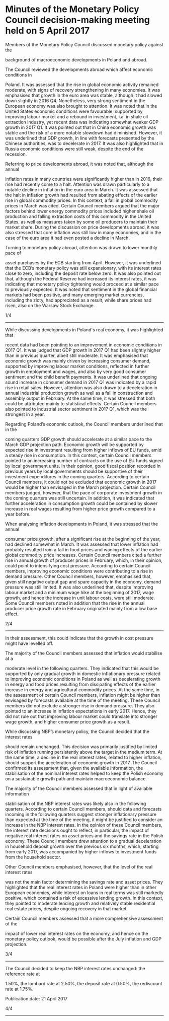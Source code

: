 # Minutes of the Monetary Policy Council decision-making meeting held on 5 April 2017

Members of the Monetary Policy Council discussed monetary policy against the

background of macroeconomic developments in Poland and abroad.

The Council reviewed the developments abroad which affect economic conditions in

Poland. It was assessed that the rise in global economic activity remained moderate, with
signs of recovery strengthening in many economies. It was emphasised that growth in
the euro area was stable, although it had slowed down slightly in 2016 Q4. Nonetheless,
very strong sentiment in the European economy was also brought to attention. It was
noted that in the United States economic conditions were favourable, supported by
improving labour market and a rebound in investment, i.a. in shale oil extraction
industry, yet recent data was indicating somewhat weaker GDP growth in 2017 Q1. It
was pointed out that in China economic growth was stable and the risk of a more
notable slowdown had diminished. However, it was underlined that GDP growth, in
line with forecasts presented by the Chinese authorities, was to decelerate in 2017. It was
also highlighted that in Russia economic conditions were still weak, despite the end of
the recession.

Referring to price developments abroad, it was noted that, although the annual

inflation rates in many countries were significantly higher than in 2016, their rise had
recently come to a halt. Attention was drawn particularly to a notable decline in inflation
in the euro area in March. It was assessed that the halt in inflation growth had resulted
from abating effects of the earlier rise in global commodity prices. In this context, a fall in
global commodity prices in March was cited. Certain Council members argued that the
major factors behind lower energy commodity prices included higher shale oil
production and falling extraction costs of this commodity in the United States, as well as
measures taken by some oil producers to maintain their market share. During the
discussion on price developments abroad, it was also stressed that core inflation was still
low in many economies, and in the case of the euro area it had even posted a decline in
March.

Turning to monetary policy abroad, attention was drawn to lower monthly pace of

asset purchases by the ECB starting from April. However, it was underlined that the
ECB’s monetary policy was still expansionary, with its interest rates close to zero,
including the deposit rate below zero. It was also pointed out that, although the Federal
Reserve had increased its interest rates, it was indicating that monetary policy tightening
would proceed at a similar pace to previously expected. It was noted that sentiment in
the global financial markets had been positive, and many emerging market currencies,
including the zloty, had appreciated as a result, while share prices had risen, also on the
Warsaw Stock Exchange.

1/4


-----

While discussing developments in Poland's real economy, it was highlighted that

recent data had been pointing to an improvement in economic conditions in 2017 Q1. It
was judged that GDP growth in 2017 Q1 had been slightly higher than in previous
quarter, albeit still moderate. It was emphasised that economic growth was mainly
driven by increasing consumer demand, supported by improving labour market
conditions, reflected in further growth in employment and wages, and also by very good
consumer sentiment and the child benefit payments. It was underlined that ongoing
sound increase in consumer demand in 2017 Q1 was indicated by a rapid rise in retail
sales. However, attention was also drawn to a deceleration in annual industrial
production growth as well as a fall in construction and assembly output in February. At
the same time, it was stressed that both could be attributed mainly to statistical effects.
Certain Council members also pointed to industrial sector sentiment in 2017 Q1, which
was the strongest in a year.

Regarding Poland’s economic outlook, the Council members underlined that in the

coming quarters GDP growth should accelerate at a similar pace to the March GDP
projection path. Economic growth will be supported by expected rise in investment
resulting from higher inflows of EU funds, amid a steady rise in consumption. In this
context, certain Council members pointed to an increasing number of contracts on the
use of EU funds signed by local government units. In their opinion, good fiscal position
recorded in previous years by local governments should be supportive of their
investment expenditures in the coming quarters. According to certain Council members,
it could not be excluded that economic growth in 2017 would be higher than envisaged
in the March projection. Certain Council members judged, however, that the pace of
corporate investment growth in the coming quarters was still uncertain. In addition, it
was indicated that further acceleration in consumption growth could be contained by
slower increase in real wages resulting from higher price growth compared to a year
before.

When analysing inflation developments in Poland, it was stressed that the annual

consumer price growth, after a significant rise at the beginning of the year, had declined
somewhat in March. It was assessed that lower inflation had probably resulted from a
fall in food prices and waning effects of the earlier global commodity price increases.
Certain Council members cited a further rise in annual growth of producer prices in
February, which, in their opinion, could point to intensifying cost pressure. According to
certain Council members, improving economic conditions were contributing to a rise in
demand pressure. Other Council members, however, emphasised that, given still
negative output gap and spare capacity in the economy, demand pressure was still
limited. It was also underlined that, despite improving labour market and a minimum
wage hike at the beginning of 2017, wage growth, and hence the increase in unit labour
costs, were still moderate. Some Council members noted in addition that the rise in the
annual producer price growth rate in February originated mainly from a low base effect.

2/4


-----

In their assessment, this could indicate that the growth in cost pressure might have
levelled off.

The majority of the Council members assessed that inflation would stabilise at a

moderate level in the following quarters. They indicated that this would be supported by
only gradual growth in domestic inflationary pressure related to improving economic
conditions in Poland as well as decelerating growth in energy and food prices resulting
from dissipating effects of the earlier increase in energy and agricultural commodity
prices. At the same time, in the assessment of certain Council members, inflation might
be higher than envisaged by forecasts available at the time of the meeting. These Council
members did not exclude a stronger rise in demand pressure. They also pointed to an
increase in inflation expectations in early 2017. Hence, they did not rule out that
improving labour market could translate into stronger wage growth, and higher
consumer price growth as a result.

While discussing NBP’s monetary policy, the Council decided that the interest rates

should remain unchanged. This decision was primarily justified by limited risk of
inflation running persistently above the target in the medium term. At the same time, a
decline in the real interest rates, related to higher inflation, should support the
acceleration of economic growth in 2017. The Council confirmed its assessment that,
given the available information, the stabilisation of the nominal interest rates helped to
keep the Polish economy on a sustainable growth path and maintain macroeconomic
balance.

The majority of the Council members assessed that in light of available information

stabilisation of the NBP interest rates was likely also in the following quarters. According
to certain Council members, should data and forecasts incoming in the following
quarters suggest stronger inflationary pressure than expected at the time of the meeting,
it might be justified to consider an increase in the NBP interest rates. In the opinion of
these Council members, the interest rate decisions ought to reflect, in particular, the
impact of negative real interest rates on asset prices and the savings rate in the Polish
economy. These Council members drew attention to a gradual deceleration in household
deposit growth over the previous six months, which, starting from early 2017, was
accompanied by higher inflows to investment funds from the household sector.

Other Council members emphasised, however, that the level of the real interest rates

was not the main factor determining the savings rate and asset prices. They highlighted
that the real interest rates in Poland were higher than in other European economies,
while interest on loans in real terms was still markedly positive, which contained a risk
of excessive lending growth. In this context, they pointed to moderate lending growth
and relatively stable residential real estate prices, despite ongoing recovery in that
market.

Certain Council members assessed that a more comprehensive assessment of the

impact of lower real interest rates on the economy, and hence on the monetary policy
outlook, would be possible after the July inflation and GDP projection.

3/4


-----

The Council decided to keep the NBP interest rates unchanged: the reference rate at

1.50%, the lombard rate at 2.50%, the deposit rate at 0.50%, the rediscount rate at 1.75%.

Publication date: 21 April 2017

4/4


-----

